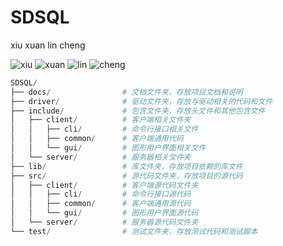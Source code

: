 # SDSQL

xiu xuan lin cheng

![xiu]()
![xuan]()
![lin](https://icocoer.github.io/avatar.jpg)
![cheng]()

```py
SDSQL/
├── docs/                # 文档文件夹，存放项目文档和说明
├── driver/              # 驱动文件夹，存放与驱动相关的代码和文件
├── include/             # 包含文件夹，存放头文件和其他包含文件
│   ├── client/          # 客户端相关文件夹
│   │   ├── cli/         # 命令行接口相关文件
│   │   ├── common/      # 客户端通用代码
│   │   └── gui/         # 图形用户界面相关文件
│   └── server/          # 服务器相关文件夹
├── lib/                 # 库文件夹，存放项目依赖的库文件
├── src/                 # 源代码文件夹，存放项目的源代码
│   ├── client/          # 客户端源代码文件夹
│   │   ├── cli/         # 命令行接口源代码
│   │   ├── common/      # 客户端通用源代码
│   │   └── gui/         # 图形用户界面源代码
│   └── server/          # 服务器源代码文件夹
└── test/                # 测试文件夹，存放测试代码和测试脚本
```